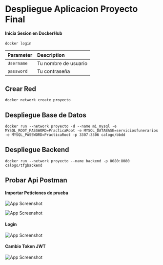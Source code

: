 
# Despliegue Aplicacion Proyecto Final

#### Inicia Sesion en DockerHub


```
docker login
```

| Parameter | Description                |
| :-------- |  :------------------------- |
| `Username`|  Tu nombre de usuario |
| `password`|  Tu contraseña |



## Crear Red


```
docker network create proyecto
```
    
## Despliegue Base de Datos



```
docker run --network proyecto -d --name mi_mysql -e MYSQL_ROOT_PASSWORD=PracticaRoot -e MYSQL_DATABASE=serviciosfunerarios -e MYSQL_PASSWORD=PracticaRoot -p 3307:3306 calogo/bbdd
```

## Despliegue Backend
```
docker run --network proyecto --name backend -p 8080:8080 calogo/tfgbackend
```

## Probar Api Postman

#### Importar Peticiones de prueba
![App Screenshot](https://i.imgur.com/dZtb0wW.png)

![App Screenshot](https://i.imgur.com/sYxNdnd.png)

#### Login
![App Screenshot](https://i.imgur.com/FzZPxjd.png)

#### Cambio Token JWT
![App Screenshot](https://via.placeholder.com/468x300?text=App+Screenshot+Here)
